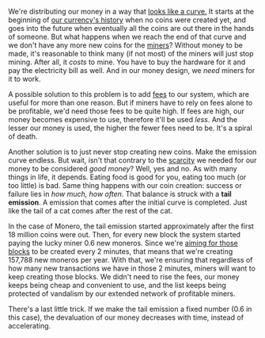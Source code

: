 We're distributing our money in a way that [looks like a curve.](3.32_emission-curve.md) It starts at the beginning of [our currency's history](3.10_blockchain.md) when no coins were created yet, and goes into the future when eventually all the coins are out there in the hands of someone. But what happens when we reach the end of that curve and we don't have any more new coins for the [miners](3.08_mining.md)?
Without money to be made, it's reasonable to think many (if not most) of the miners will just stop mining. After all, it *costs* to mine. You have to buy the hardware for it and pay the electricity bill as well. And in our money design, we *need* miners for it to work.

A possible solution to this problem is to add [fees](3.34_fees.md) to our system, which are useful for more than one reason. But if miners have to rely on fees alone to be profitable, we'd need those fees to be quite high. If fees are high, our money becomes expensive to use, therefore it'll be used *less*. And the lesser our money is used, the higher the fewer fees need to be. It's a spiral of death.

Another solution is to just never stop creating new coins. Make the emission curve endless. But wait, isn't that contrary to the [scarcity](3.06_scarcity.md) we needed for our money to be considered *good money*? Well, yes and no. As with many things in life, it depends. Eating food is good for you, eating too much (or too little) is bad. Same thing happens with our coin creation: success or failure lies in *how much, how often*. That balance is struck with a **tail emission**. A emission that comes after the initial curve is completed. Just like the tail of a cat comes after the rest of the cat.

In the case of Monero, the tail emission started approximately after the first 18 million coins were out. Then, for every new block the system started paying the lucky miner 0.6 new moneros. Since we're [aiming for those blocks](3.35_difficulty-adjustment.md) to be created every 2 minutes, that means that we're creating 157,788 new moneros per year. With that, we're ensuring that regardless of how many new transactions we have in those 2 minutes, miners will want to keep creating those blocks. We didn't need to rise the fees, our money keeps being cheap and convenient to use, and the list keeps being protected of vandalism by our extended network of profitable miners.

There's a last little trick. If we make the tail emission a fixed number (0.6 in this case), the devaluation of our money decreases with time, instead of accelerating.